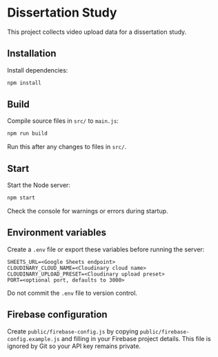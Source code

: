 # Dissertation Study

This project collects video upload data for a dissertation study.

## Installation

Install dependencies:

```bash
npm install
```

## Build

Compile source files in `src/` to `main.js`:

```bash
npm run build
```

Run this after any changes to files in `src/`.

## Start

Start the Node server:

```bash
npm start
```

Check the console for warnings or errors during startup.

## Environment variables

Create a `.env` file or export these variables before running the server:

```
SHEETS_URL=<Google Sheets endpoint>
CLOUDINARY_CLOUD_NAME=<Cloudinary cloud name>
CLOUDINARY_UPLOAD_PRESET=<Cloudinary upload preset>
PORT=<optional port, defaults to 3000>
```

Do not commit the `.env` file to version control.

## Firebase configuration

Create `public/firebase-config.js` by copying `public/firebase-config.example.js` and filling in your Firebase project details. This file is ignored by Git so your API key remains private.
